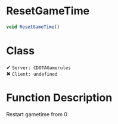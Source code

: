 # ResetGameTime
```js	
void ResetGameTime()
```
# Class
✔ `Server: CDOTAGamerules`  
✖ `Client: undefined`  

# Function Description
Restart gametime from 0
